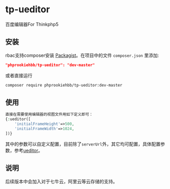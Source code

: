 # tp-ueditor
百度编辑器For Thinkphp5

## 安装
rbac支持composer安装 [Packagist](https://packagist.org/packages/phprookiehbb/tp-ueditor)。在项目中的文件 `composer.json` 里添加:

```json
"phprookiehbb/tp-ueditor": "dev-master"
```

或者直接运行

```sh
composer require phprookiehbb/tp-ueditor:dev-master
```


## 使用
```php
直接在需要使用编辑器的视图文件用如下定义即可：
{:ueditor([
    'initialFrameHeight'=>500,
    'initialFrameWidth'=>1024,
])}
```

其中的参数可以自定义配置，目前除了`serverUrl`外，其它均可配置，具体配置参数，参考[ueditor](http://fex.baidu.com/ueditor/#start-config)。

## 说明

后续版本中会加入对于七牛云，阿里云等云存储的支持。